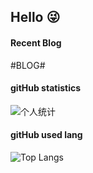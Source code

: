 ## Hello 😜


#### Recent Blog  
 
#BLOG#

#### gitHub statistics

![个人统计](https://github-readme-stats.vercel.app/api?username=grewer&show_icons=true&icon_color=CE1D2D&text_color=718096&bg_color=ffffff&hide_title=true)


#### gitHub used lang

![Top Langs](https://github-readme-stats.vercel.app/api/top-langs/?username=grewer&layout=compact)

